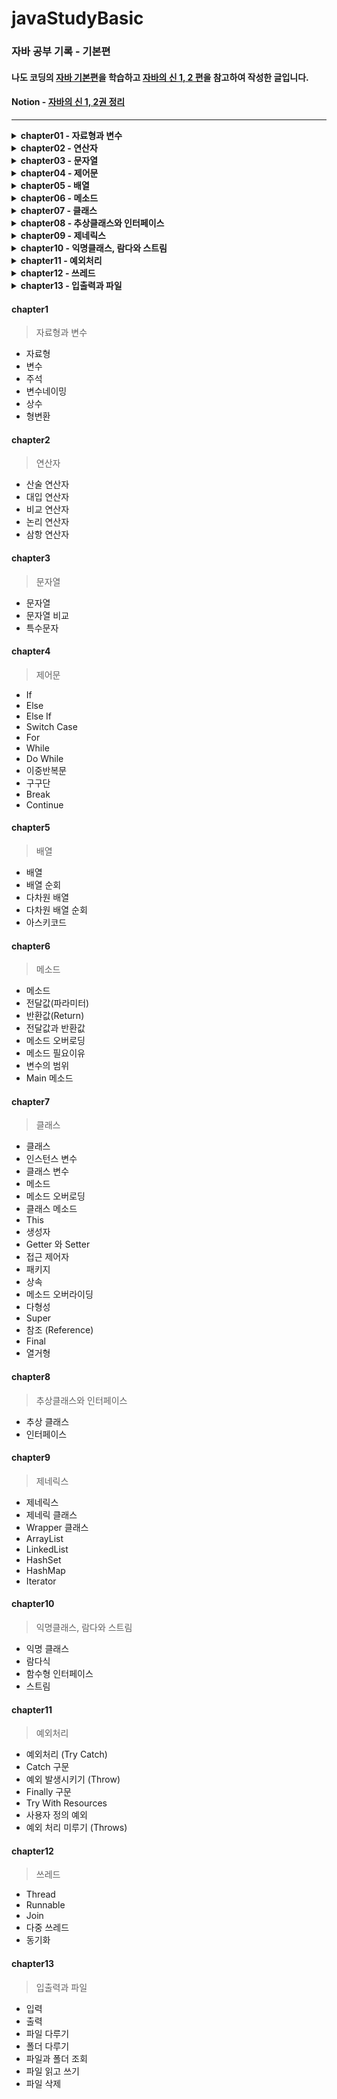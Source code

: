 # javaStudyBasic
### 자바 공부 기록 - 기본편

#### 나도 코딩의 [자바 기본편](https://www.inflearn.com/course/%EB%82%98%EB%8F%84%EC%BD%94%EB%94%A9-%EC%9E%90%EB%B0%94-%EA%B8%B0%EB%B3%B8)을 학습하고 [자바의 신 1, 2 편](https://search.shopping.naver.com/book/catalog/32482010229?cat_id=50010920&frm=PBOKPRO&query=%EC%9E%90%EB%B0%94%EC%9D%98+%EC%8B%A0&NaPm=ct%3Dlhy78le8%7Cci%3D1cfb2540efffd29b8003a5c8fe1659fcb23bd311%7Ctr%3Dboknx%7Csn%3D95694%7Chk%3D05c2d1565f132b631a49b795ffa1c5cebbc3f79b)을 참고하여 작성한 글입니다.
#### Notion - [자바의 신 1, 2권 정리](https://oceanic-fuschia-167.notion.site/1-2-f21ec44d9d7a4a9b8cec8af5dbcd2c63)
 
 ---
<details>
  <summary><strong>chapter01 - 자료형과 변수</strong></summary>

  - [자료형](#자료형)
  - [변수](#변수)
  - [주석](#주석)
  - [변수네이밍](#변수네이밍)
  - [상수](#상수)
  - [형변환](#형변환)

</details>

<details>
  <summary><strong>chapter02 - 연산자</strong></summary>

  - [산술 연산자](#산술-연산자)
  - [대입 연산자](#대입-연산자)
  - [비교 연산자](#비교-연산자)
  - [논리 연산자](#논리-연산자)
  - [삼항 연산자](#삼항-연산자)

</details>

<details>
  <summary><strong>chapter03 - 문자열</strong></summary>

  - [문자열](#문자열)
  - [문자열 비교](#문자열-비교)
  - [특수문자](#특수문자)

</details>

<details>
  <summary><strong>chapter04 - 제어문</strong></summary>

  - [If](#if)
  - [Else](#else)
  - [Else If](#else-if)
  - [Switch Case](#switch-case)
  - [For](#for)
  - [While](#while)
  - [Do While](#do-while)
  - [이중반복문](#이중반복문)
  - [구구단](#구구단)
  - [Break](#break)
  - [Continue](#continue)

</details>

<details>
  <summary><strong>chapter05 - 배열</strong></summary>

  - [배열](#배열)
  - [배열 순회](#배열-순회)
  - [다차원 배열](#다차원-배열)
  - [다차원 배열 순회](#다차원-배열-순회)
  - [아스키코드](#아스키코드)

</details>

<details>
  <summary><strong>chapter06 - 메소드</strong></summary>

  - [메소드](#메소드)
  - [전달값(파라미터)](#전달값파라미터)
  - [반환값(Return)](#반환값return)
  - [전달값과 반환값](#전달값과-반환값)
  - [메소드 오버로딩](#메소드-오버로딩)
  - [메소드 필요이유](#메소드-필요이유)
  - [변수의 범위](#변수의-범위)
  - [Main 메소드](#main-메소드)

</details>

<details>
  <summary><strong>chapter07 - 클래스</strong></summary>

  - [클래스](#클래스)
  - [인스턴스 변수](#인스턴스-변수)
  - [클래스 변수](#클래스-변수)
  - [메소드](#메소드)
  - [메소드 오버로딩](#메소드-오버로딩)
  - [클래스 메소드](#클래스-메소드)
  - [This](#this)
  - [생성자](https://www.notion.so/d6f6910447f3465bab0d12e5135354c7?pvs=4#c0775fecc07a49a9a2df0f11e6a740e4)
  - [Getter 와 Setter](#getter-와-setter)
  - [접근 제어자](#접근-제어자)
  - [패키지](#패키지)
  - [상속](#상속)
  - [메소드 오버라이딩](#메소드-오버라이딩)
  - [다형성](#다형성)
  - [Super](#super)
  - [참조 (Reference)](#참조-reference)
  - [Final](#final)
  - [열거형](#열거형)

</details>

<details>
  <summary><strong>chapter08 - 추상클래스와 인터페이스</strong></summary>

  - [추상 클래스](#추상-클래스)
  - [인터페이스](#인터페이스)

</details>

<details>
  <summary><strong>chapter09 - 제네릭스</strong></summary>

  - [제네릭스](#제네릭스)
  - [제네릭 클래스](#제네릭-클래스)
  - [Wrapper 클래스](#wrapper-클래스)
  - [ArrayList](#arraylist)
  - [LinkedList](#linkedlist)
  - [HashSet](#hashset)
  - [HashMap](#hashmap)
  - [Iterator](#iterator)

</details>

<details>
  <summary><strong>chapter10 - 익명클래스, 람다와 스트림</strong></summary>

  - [익명 클래스](#익명-클래스)
  - [람다식](#람다식)
  - [함수형 인터페이스](#함수형-인터페이스)
  - [스트림](#스트림)

</details>

<details>
  <summary><strong>chapter11 - 예외처리</strong></summary>

  - [예외처리 (Try Catch)](#예외처리-try-catch)
  - [Catch 구문](#catch-구문)
  - [예외 발생시키기 (Throw)](#예외-발생시키기-throw)
  - [Finally 구문](#finally-구문)
  - [Try With Resources](#try-with-resources)
  - [사용자 정의 예외](#사용자-정의-예외)
  - [예외 처리 미루기 (Throws)](#예외-처리-미루기-throws)

</details>

<details>
  <summary><strong>chapter12 - 쓰레드</strong></summary>

  - [Thread](#thread)
  - [Runnable](#runnable)
  - [Join](#join)
  - [다중 쓰레드](#다중-쓰레드)
  - [동기화](#동기화)

</details>

<details>
  <summary><strong>chapter13 - 입출력과 파일</strong></summary>

  - [입력](#입력)
  - [출력](#출력)
  - [파일 다루기](#파일-다루기)
  - [폴더 다루기](#폴더-다루기)
  - [파일과 폴더 조회](#파일과-폴더-조회)
  - [파일 읽고 쓰기](#파일-읽고-쓰기)
  - [파일 삭제](#파일-삭제)

</details>


#### chapter1
  >자료형과 변수
   * 자료형
   * 변수
   * 주석
   * 변수네이밍
   * 상수
   * 형변환
 
 #### chapter2
  >연산자
   * 산술 연산자
   * 대입 연산자
   * 비교 연산자
   * 논리 연산자
   * 삼항 연산자
 
 #### chapter3
  >문자열
   * 문자열
   * 문자열 비교
   * 특수문자

#### chapter4
  >제어문
   * If
   * Else
   * Else If
   * Switch Case
   * For
   * While
   * Do While
   * 이중반복문
   * 구구단
   * Break 
   * Continue

#### chapter5
  >배열
   * 배열
   * 배열 순회
   * 다차원 배열
   * 다차원 배열 순회
   * 아스키코드

#### chapter6
  >메소드
   * 메소드
   * 전달값(파라미터)
   * 반환값(Return)
   * 전달값과 반환값
   * 메소드 오버로딩
   * 메소드 필요이유
   * 변수의 범위
   * Main 메소드

#### chapter7
  >클래스
   * 클래스
   * 인스턴스 변수
   * 클래스 변수
   * 메소드
   * 메소드 오버로딩
   * 클래스 메소드
   * This
   * 생성자
   * Getter 와 Setter
   * 접근 제어자
   * 패키지
   * 상속
   * 메소드 오버라이딩
   * 다형성
   * Super
   * 참조 (Reference)
   * Final
   * 열거형

#### chapter8
  >추상클래스와 인터페이스
   * 추상 클래스
   * 인터페이스

#### chapter9
  >제네릭스
   * 제네릭스
   * 제네릭 클래스
   * Wrapper 클래스
   * ArrayList 
   * LinkedList
   * HashSet
   * HashMap
   * Iterator

#### chapter10
  >익명클래스, 람다와 스트림
   * 익명 클래스
   * 람다식
   * 함수형 인터페이스
   * 스트림
  
#### chapter11
  > 예외처리
   * 예외처리 (Try Catch)
   * Catch 구문 
   * 예외 발생시키기 (Throw)
   * Finally 구문
   * Try With Resources
   * 사용자 정의 예외
   * 예외 처리 미루기 (Throws)  

#### chapter12
  > 쓰레드
   * Thread
   * Runnable
   * Join
   * 다중 쓰레드
   * 동기화

#### chapter13
  > 입출력과 파일
   * 입력
   * 출력
   * 파일 다루기
   * 폴더 다루기
   * 파일과 폴더 조회
   * 파일 읽고 쓰기
   * 파일 삭제
